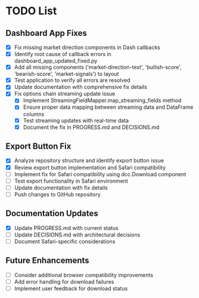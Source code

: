 # TODO List

## Dashboard App Fixes
- [x] Fix missing market direction components in Dash callbacks
- [x] Identify root cause of callback errors in dashboard_app_updated_fixed.py
- [x] Add all missing components ('market-direction-text', 'bullish-score', 'bearish-score', 'market-signals') to layout
- [x] Test application to verify all errors are resolved
- [x] Update documentation with comprehensive fix details
- [x] Fix options chain streaming update issue
  - [x] Implement StreamingFieldMapper.map_streaming_fields method
  - [x] Ensure proper data mapping between streaming data and DataFrame columns
  - [x] Test streaming updates with real-time data
  - [x] Document the fix in PROGRESS.md and DECISIONS.md

## Export Button Fix
- [x] Analyze repository structure and identify export button issue
- [x] Review export button implementation and Safari compatibility
- [ ] Implement fix for Safari compatibility using dcc.Download component
- [ ] Test export functionality in Safari environment
- [ ] Update documentation with fix details
- [ ] Push changes to GitHub repository

## Documentation Updates
- [x] Update PROGRESS.md with current status
- [ ] Update DECISIONS.md with architectural decisions
- [ ] Document Safari-specific considerations

## Future Enhancements
- [ ] Consider additional browser compatibility improvements
- [ ] Add error handling for download failures
- [ ] Implement user feedback for download status
